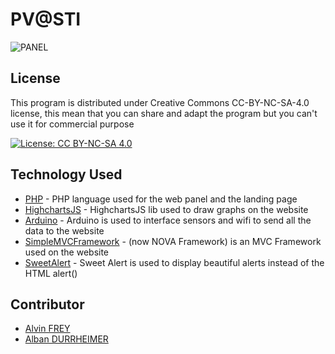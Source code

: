 # PV@STI

![PANEL](http://www.energie-renouvelable.tv/wp-content/uploads/2016/03/panneau-solaire-avenir1.jpg "Solar Panel" )

## License

This program is distributed under Creative Commons CC-BY-NC-SA-4.0 license, this mean that you can share and adapt the program but you can't use it for commercial purpose

[![License: CC BY-NC-SA 4.0](https://img.shields.io/badge/License-CC%20BY--NC--SA%204.0-lightgrey.svg)](http://creativecommons.org/licenses/by-nc-sa/4.0/)

## Technology Used

* [PHP] - PHP language used for the web panel and the landing page
* [HighchartsJS] - HighchartsJS lib used to draw graphs on the website
* [Arduino] - Arduino is used to interface sensors and wifi to send all the data to the website
* [SimpleMVCFramework] - (now NOVA Framework) is an MVC Framework used on the website
* [SweetAlert] - Sweet Alert is used to display beautiful alerts instead of the HTML alert()


## Contributor

* [Alvin FREY]
* [Alban DURRHEIMER]

[//]: #

   [PHP]: <https://secure.php.net/>
   [HighchartsJS]: <https://www.highcharts.com/>
   [Arduino]: <https://www.arduino.cc/>
   [SimpleMVCFramework]: <https://novaframework.com/>
   [SweetAlert]: <https://limonte.github.io/sweetalert2/>

   [Alvin FREY]: <https://twitter.com/Frey_Alvin>
   [Alban DURRHEIMER]: <https://www.linkedin.com/in/alban-durrheimer/>